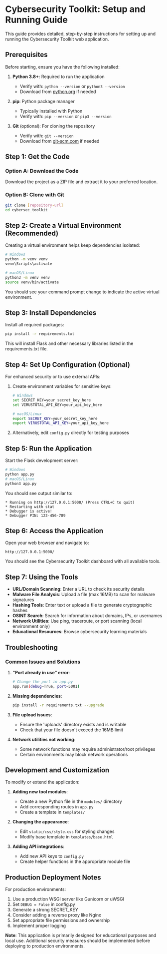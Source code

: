 # Cybersecurity Toolkit: Setup and Running Guide

This guide provides detailed, step-by-step instructions for setting up and running the Cybersecurity Toolkit web application.

## Prerequisites

Before starting, ensure you have the following installed:

1. **Python 3.8+**: Required to run the application
   - Verify with: `python --version` or `python3 --version`
   - Download from [python.org](https://www.python.org/downloads/) if needed

2. **pip**: Python package manager
   - Typically installed with Python
   - Verify with: `pip --version` or `pip3 --version`

3. **Git** (optional): For cloning the repository
   - Verify with: `git --version`
   - Download from [git-scm.com](https://git-scm.com/downloads) if needed

## Step 1: Get the Code

### Option A: Download the Code
Download the project as a ZIP file and extract it to your preferred location.

### Option B: Clone with Git
```bash
git clone [repository-url]
cd cybersec_toolkit
```

## Step 2: Create a Virtual Environment (Recommended)

Creating a virtual environment helps keep dependencies isolated:

```bash
# Windows
python -m venv venv
venv\Scripts\activate

# macOS/Linux
python3 -m venv venv
source venv/bin/activate
```

You should see your command prompt change to indicate the active virtual environment.

## Step 3: Install Dependencies

Install all required packages:

```bash
pip install -r requirements.txt
```

This will install Flask and other necessary libraries listed in the requirements.txt file.

## Step 4: Set Up Configuration (Optional)

For enhanced security or to use external APIs:

1. Create environment variables for sensitive keys:
   ```bash
   # Windows
   set SECRET_KEY=your_secret_key_here
   set VIRUSTOTAL_API_KEY=your_api_key_here
   
   # macOS/Linux
   export SECRET_KEY=your_secret_key_here
   export VIRUSTOTAL_API_KEY=your_api_key_here
   ```

2. Alternatively, edit `config.py` directly for testing purposes

## Step 5: Run the Application

Start the Flask development server:

```bash
# Windows
python app.py
# macOS/Linux
python3 app.py
```

You should see output similar to:
```
* Running on http://127.0.0.1:5000/ (Press CTRL+C to quit)
* Restarting with stat
* Debugger is active!
* Debugger PIN: 123-456-789
```

## Step 6: Access the Application

Open your web browser and navigate to:
```
http://127.0.0.1:5000/
```

You should see the Cybersecurity Toolkit dashboard with all available tools.

## Step 7: Using the Tools

- **URL/Domain Scanning**: Enter a URL to check its security details
- **Malware File Analysis**: Upload a file (max 16MB) to scan for malware signatures
- **Hashing Tools**: Enter text or upload a file to generate cryptographic hashes
- **OSINT Search**: Search for information about domains, IPs, or usernames
- **Network Utilities**: Use ping, traceroute, or port scanning (local environment only)
- **Educational Resources**: Browse cybersecurity learning materials

## Troubleshooting

### Common Issues and Solutions

1. **"Port already in use" error**:
   ```bash
   # Change the port in app.py
   app.run(debug=True, port=5001)
   ```

2. **Missing dependencies**:
   ```bash
   pip install -r requirements.txt --upgrade
   ```

3. **File upload issues**:
   - Ensure the 'uploads' directory exists and is writable
   - Check that your file doesn't exceed the 16MB limit

4. **Network utilities not working**:
   - Some network functions may require administrator/root privileges
   - Certain environments may block network operations

## Development and Customization

To modify or extend the application:

1. **Adding new tool modules**:
   - Create a new Python file in the `modules/` directory
   - Add corresponding routes in `app.py`
   - Create a template in `templates/`

2. **Changing the appearance**:
   - Edit `static/css/style.css` for styling changes
   - Modify base template in `templates/base.html`

3. **Adding API integrations**:
   - Add new API keys to `config.py`
   - Create helper functions in the appropriate module file

## Production Deployment Notes

For production environments:

1. Use a production WSGI server like Gunicorn or uWSGI
2. Set `DEBUG = False` in config.py
3. Generate a strong SECRET_KEY
4. Consider adding a reverse proxy like Nginx
5. Set appropriate file permissions and ownership
6. Implement proper logging

**Note**: This application is primarily designed for educational purposes and local use. Additional security measures should be implemented before deploying to production environments.